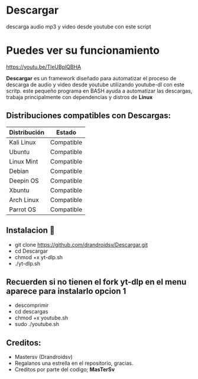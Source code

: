 # Descargar
descarga audio mp3 y video desde youtube con este script

# Puedes ver su funcionamiento
https://youtu.be/TleUBplQBHA


**Descargar** es un framework diseñado para automatizar el proceso de descarga de audio y video desde youtube utilizando youtube-dl con este scritp. 
este pequeño programa en BASH ayuda a automatizar las descargas, trabaja principalmente con dependencias y distros de **Linux**


## Distribuciones compatibles con Descargas:

| Distribución |   Estado      |
|--------------|---------------| 
| Kali Linux   | Compatible    |
| Ubuntu       | Compatible    |
| Linux Mint   | Compatible    |
| Debian       | Compatible    |
| Deepin OS    | Compatible    |
| Xbuntu       | Compatible    |
| Arch Linux   | Compatible    |
| Parrot OS    | Compatible    |



## Instalacion 🔧
* git clone https://github.com/drandroidsv/Descargar.git
* cd Descargar
* chmod +x yt-dlp.sh
* ./yt-dlp.sh
## Recuerden si no tienen el fork yt-dlp en el menu aparece para instalarlo opcion 1

* descomprimir
* cd descargas
* chmod +x youtube.sh
* sudo ./youtube.sh

## Creditos:

* Mastersv (Drandroidsv)
* Regalanos una estrella en el repositorio, gracias.
* Creditos por parte del codigo; **MasTerSv**
